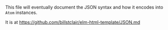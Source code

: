 This file will eventually document the JSON syntax and how it encodes into `Atom` instances.

It is at https://github.com/billstclair/elm-html-template/JSON.md
